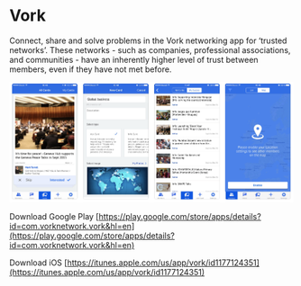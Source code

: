 # Vork

Connect, share and solve problems in the Vork networking app for ‘trusted networks’. These networks - such as companies, professional associations, and communities - have an inherently higher level of trust between members, even if they have not met before.

![](../.gitbook/assets/image%20%289%29.png)

Download Google Play [https://play.google.com/store/apps/details?id=com.vorknetwork.vork&hl=en](https://play.google.com/store/apps/details?id=com.vorknetwork.vork&hl=en)

Download iOS [https://itunes.apple.com/us/app/vork/id1177124351](https://itunes.apple.com/us/app/vork/id1177124351)

